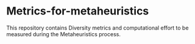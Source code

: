 # Metrics-for-metaheuristics
 This repository contains Diversity metrics and computational effort to be measured during the Metaheuristics process.
